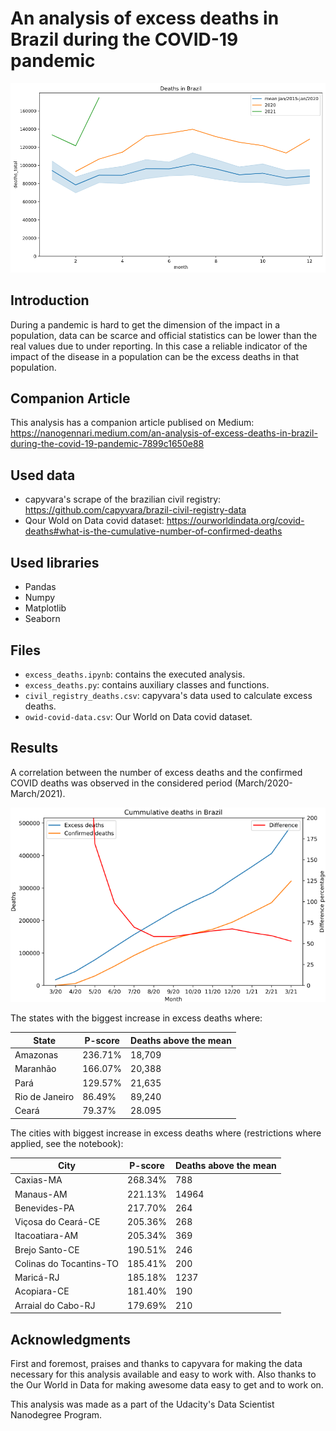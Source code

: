 # An analysis of excess deaths in Brazil during the COVID-19 pandemic

![Brazil deaths](https://github.com/nanogennari/brazil-excess-deaths/blob/main/brazil_deaths.png?raw=true)

## Introduction

During a pandemic is hard to get the dimension of the impact in a population, data can be scarce and official statistics can be lower than the real values due to under reporting. In this case a reliable indicator of the impact of the disease in a population can be the excess deaths in that population.

## Companion Article

This analysis has a companion article publised on Medium: https://nanogennari.medium.com/an-analysis-of-excess-deaths-in-brazil-during-the-covid-19-pandemic-7899c1650e88

## Used data

* capyvara's scrape of the brazilian civil registry: https://github.com/capyvara/brazil-civil-registry-data
* Qour Wold on Data covid dataset: https://ourworldindata.org/covid-deaths#what-is-the-cumulative-number-of-confirmed-deaths

## Used libraries

* Pandas
* Numpy
* Matplotlib
* Seaborn

## Files

* `excess_deaths.ipynb`: contains the executed analysis.
* `excess_deaths.py`: contains auxiliary classes and functions.
* `civil_registry_deaths.csv`: capyvara's data used to calculate excess deaths.
* `owid-covid-data.csv`: Our World on Data covid dataset.

## Results

A correlation between the number of excess deaths and the confirmed COVID deaths was observed in the considered period (March/2020-March/2021).

![Excess vs confirmed deaths](https://github.com/nanogennari/brazil-excess-deaths/blob/main/excess_deaths_relation.png?raw=true)

The states with the biggest increase in excess deaths where:

| State          | P-score | Deaths above the mean |
|----------------|---------|-----------------------|
| Amazonas       | 236.71% | 18,709                |
| Maranhão       | 166.07% | 20,388                |
| Pará           | 129.57% | 21,635                |
| Rio de Janeiro | 86.49%  | 89,240                |
| Ceará          | 79.37%  | 28.095                |

The cities with biggest increase in excess deaths where (restrictions where applied, see the notebook):

| City                    | P-score | Deaths above the mean |
|-------------------------|---------|-----------------------|
| Caxias-MA               | 268.34% |                   788 |
| Manaus-AM               | 221.13% |                 14964 |
| Benevides-PA            | 217.70% |                   264 |
| Viçosa do Ceará-CE      | 205.36% |                   268 |
| Itacoatiara-AM          | 205.34% |                   369 |
| Brejo Santo-CE          | 190.51% |                   246 |
| Colinas do Tocantins-TO | 185.41% |                   200 |
| Maricá-RJ               | 185.18% |                  1237 |
| Acopiara-CE             | 181.40% |                   190 |
| Arraial do Cabo-RJ      | 179.69% |                   210 |
## Acknowledgments

First and foremost, praises and thanks to capyvara for making the data necessary for this analysis available and easy to work with. Also thanks to the Our World in Data for making awesome data easy to get and to work on.

This analysis was made as a part of the Udacity's Data Scientist Nanodegree Program.
